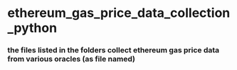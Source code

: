 # ethereum_gas_price_data_collection_python

### the files listed in the folders collect ethereum gas price data from various oracles (as file named)
